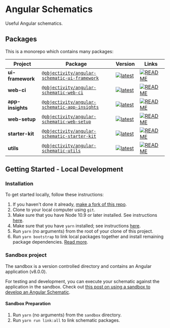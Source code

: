 # Angular Schematics

Useful Angular schematics.

## Packages

This is a monorepo which contains many packages:

| Project | Package | Version | Links |
|---|---|---|---|
**ui-framework** | [`@objectivity/angular-schematic-ui-framework`](https://npmjs.com/package/@objectivity/angular-schematic-ui-framework) | [![latest](https://img.shields.io/npm/v/%40objectivity%2Fangular-schematic-ui-framework/latest.svg)](https://npmjs.com/package/@objectivity/angular-schematic-ui-framework) | [![README](https://img.shields.io/badge/README--green.svg)](/packages/ui-framework/README.md)
**web-ci** | [`@objectivity/angular-schematic-web-ci`](https://npmjs.com/package/@objectivity/angular-schematic-web-ci) | [![latest](https://img.shields.io/npm/v/%40objectivity%2Fangular-schematic-web-ci/latest.svg)](https://npmjs.com/package/@objectivity/angular-schematic-web-ci) | [![README](https://img.shields.io/badge/README--green.svg)](/packages/web-ci/README.md)
**app-insights** | [`@objectivity/angular-schematic-app-insights`](https://npmjs.com/package/@objectivity/angular-schematic-app-insights) | [![latest](https://img.shields.io/npm/v/%40objectivity%2Fangular-schematic-app-insights/latest.svg)](https://npmjs.com/package/@objectivity/angular-schematic-app-insights) | [![README](https://img.shields.io/badge/README--green.svg)](/packages/app-insights/README.md)
**web-setup** | [`@objectivity/angular-schematic-web-setup`](https://npmjs.com/package/@objectivity/angular-schematic-web-setup) | [![latest](https://img.shields.io/npm/v/%40objectivity%2Fangular-schematic-web-setup/latest.svg)](https://npmjs.com/package/@objectivity/angular-schematic-web-setup) | [![README](https://img.shields.io/badge/README--green.svg)](/packages/web-setup/README.md)
**starter-kit** | [`@objectivity/angular-schematic-starter-kit`](https://npmjs.com/package/@objectivity/angular-schematic-starter-kit) | [![latest](https://img.shields.io/npm/v/%40objectivity%2Fangular-schematic-starter-kit/latest.svg)](https://npmjs.com/package/@objectivity/angular-schematic-starter-kit) | [![README](https://img.shields.io/badge/README--green.svg)](/packages/starter-kit/README.md)
**utils** | [`@objectivity/angular-schematic-utils`](https://npmjs.com/package/@objectivity/angular-schematic-utils) | [![latest](https://img.shields.io/npm/v/%40objectivity%2Fangular-schematic-utils/latest.svg)](https://npmjs.com/package/@objectivity/angular-schematic-utils) | [![README](https://img.shields.io/badge/README--green.svg)](/packages/utils/README.md)

## Getting Started - Local Development

### Installation

To get started locally, follow these instructions:

1. If you haven't done it already, [make a fork of this repo](https://github.com/angular/angular-cli/fork).
1. Clone to your local computer using `git`.
1. Make sure that you have Node 10.9 or later installed. See instructions [here](https://nodejs.org/en/download/).
1. Make sure that you have `yarn` installed; see instructions [here](https://yarnpkg.com/lang/en/docs/install/).
1. Run `yarn` (no arguments) from the root of your clone of this project.
1. Run `yarn bootstrap` to link local packages together and install remaining package dependencies. [Read more](https://github.com/lerna/lerna/tree/master/commands/bootstrap).

### Sandbox project

The sandbox is a version controlled directory and contains an Angular application (v8.0.0).

For testing and development, you can execute your schematic against the application in the sandbox. Check out [this post on using a sandbox to develop an Angular Schematic](https://www.kevinschuchard.com/blog/2018-11-20-schematic-sandbox/).

#### Sandbox Preparation

1. Run `yarn` (no arguments) from the `sandbox` directory.
1. Run `yarn run link:all` to link schematic packages.
